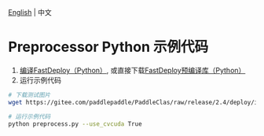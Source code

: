 [English](README.md) | 中文
# Preprocessor Python 示例代码
1. [编译FastDeploy（Python）](../docs/cn/build_and_install), 或直接下载[FastDeploy预编译库（Python）](../docs/cn/build_and_install/download_prebuilt_libraries.md)
2. 运行示例代码
```bash
# 下载测试图片
wget https://gitee.com/paddlepaddle/PaddleClas/raw/release/2.4/deploy/images/ImageNet/ILSVRC2012_val_00000010.jpeg

# 运行示例代码
python preprocess.py --use_cvcuda True
```
